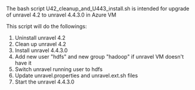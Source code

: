 The bash script U42_cleanup_and_U443_install.sh is intended for upgrade of unravel 4.2 to unravel 4.4.3.0 in Azure VM

This script will do the followings:

1. Uninstall unravel 4.2
2. Clean up unravel 4.2 
3. Install unravel 4.4.3.0
4. Add new user "hdfs" and new group "hadoop" if unravel VM doesn't have it
5. Switch unravel running user to hdfs
6. Update unravel.properties and unravel.ext.sh files
7. Start the unravel 4.4.3.0

